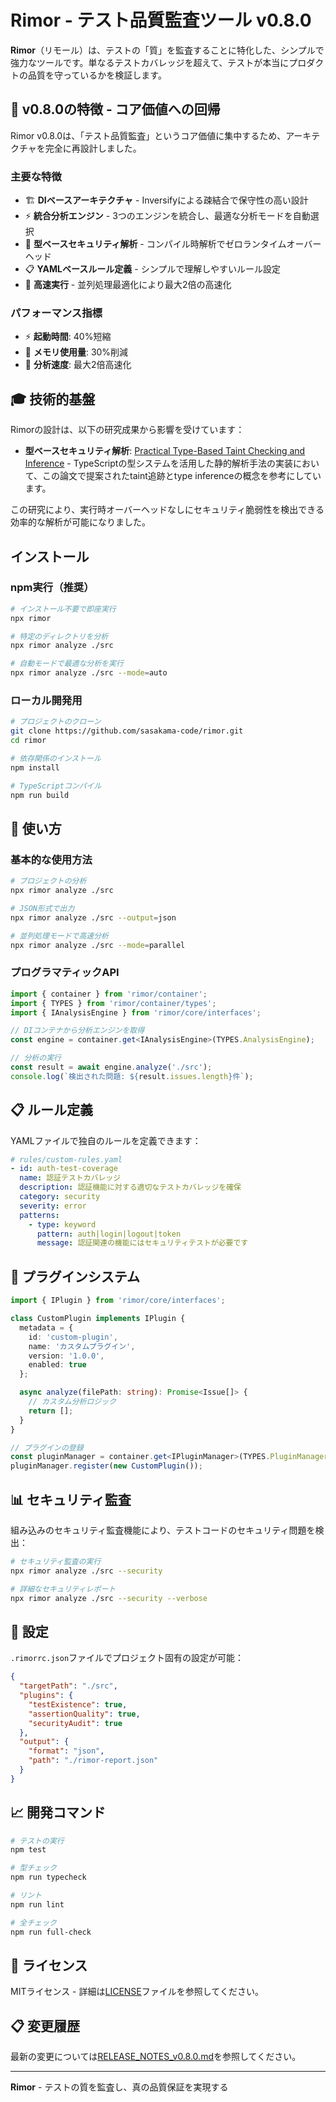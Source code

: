 # Rimor - テスト品質監査ツール v0.8.0

**Rimor**（リモール）は、テストの「質」を監査することに特化した、シンプルで強力なツールです。単なるテストカバレッジを超えて、テストが本当にプロダクトの品質を守っているかを検証します。

## 🎯 v0.8.0の特徴 - コア価値への回帰

Rimor v0.8.0は、「テスト品質監査」というコア価値に集中するため、アーキテクチャを完全に再設計しました。

### 主要な特徴

- 🏗️ **DIベースアーキテクチャ** - Inversifyによる疎結合で保守性の高い設計
- ⚡ **統合分析エンジン** - 3つのエンジンを統合し、最適な分析モードを自動選択
- 🔬 **型ベースセキュリティ解析** - コンパイル時解析でゼロランタイムオーバーヘッド
- 📋 **YAMLベースルール定義** - シンプルで理解しやすいルール設定
- 🚀 **高速実行** - 並列処理最適化により最大2倍の高速化

### パフォーマンス指標

- ⚡ **起動時間**: 40%短縮
- 💾 **メモリ使用量**: 30%削減
- 🚀 **分析速度**: 最大2倍高速化

## 🎓 技術的基盤

Rimorの設計は、以下の研究成果から影響を受けています：

- **型ベースセキュリティ解析**: [Practical Type-Based Taint Checking and Inference](https://arxiv.org/abs/2504.18529) - TypeScriptの型システムを活用した静的解析手法の実装において、この論文で提案されたtaint追跡とtype inferenceの概念を参考にしています。

この研究により、実行時オーバーヘッドなしにセキュリティ脆弱性を検出できる効率的な解析が可能になりました。

## インストール

### npm実行（推奨）

```bash
# インストール不要で即座実行
npx rimor

# 特定のディレクトリを分析
npx rimor analyze ./src

# 自動モードで最適な分析を実行
npx rimor analyze ./src --mode=auto
```

### ローカル開発用

```bash
# プロジェクトのクローン
git clone https://github.com/sasakama-code/rimor.git
cd rimor

# 依存関係のインストール
npm install

# TypeScriptコンパイル
npm run build
```

## 🚀 使い方

### 基本的な使用方法

```bash
# プロジェクトの分析
npx rimor analyze ./src

# JSON形式で出力
npx rimor analyze ./src --output=json

# 並列処理モードで高速分析
npx rimor analyze ./src --mode=parallel
```

### プログラマティックAPI

```typescript
import { container } from 'rimor/container';
import { TYPES } from 'rimor/container/types';
import { IAnalysisEngine } from 'rimor/core/interfaces';

// DIコンテナから分析エンジンを取得
const engine = container.get<IAnalysisEngine>(TYPES.AnalysisEngine);

// 分析の実行
const result = await engine.analyze('./src');
console.log(`検出された問題: ${result.issues.length}件`);
```

## 📋 ルール定義

YAMLファイルで独自のルールを定義できます：

```yaml
# rules/custom-rules.yaml
- id: auth-test-coverage
  name: 認証テストカバレッジ
  description: 認証機能に対する適切なテストカバレッジを確保
  category: security
  severity: error
  patterns:
    - type: keyword
      pattern: auth|login|logout|token
      message: 認証関連の機能にはセキュリティテストが必要です
```

## 🔌 プラグインシステム

```typescript
import { IPlugin } from 'rimor/core/interfaces';

class CustomPlugin implements IPlugin {
  metadata = {
    id: 'custom-plugin',
    name: 'カスタムプラグイン',
    version: '1.0.0',
    enabled: true
  };

  async analyze(filePath: string): Promise<Issue[]> {
    // カスタム分析ロジック
    return [];
  }
}

// プラグインの登録
const pluginManager = container.get<IPluginManager>(TYPES.PluginManager);
pluginManager.register(new CustomPlugin());
```

## 📊 セキュリティ監査

組み込みのセキュリティ監査機能により、テストコードのセキュリティ問題を検出：

```bash
# セキュリティ監査の実行
npx rimor analyze ./src --security

# 詳細なセキュリティレポート
npx rimor analyze ./src --security --verbose
```

## 🔧 設定

`.rimorrc.json`ファイルでプロジェクト固有の設定が可能：

```json
{
  "targetPath": "./src",
  "plugins": {
    "testExistence": true,
    "assertionQuality": true,
    "securityAudit": true
  },
  "output": {
    "format": "json",
    "path": "./rimor-report.json"
  }
}
```

## 📈 開発コマンド

```bash
# テストの実行
npm test

# 型チェック
npm run typecheck

# リント
npm run lint

# 全チェック
npm run full-check
```

## 📄 ライセンス

MITライセンス - 詳細は[LICENSE](./LICENSE)ファイルを参照してください。

## 📋 変更履歴

最新の変更については[RELEASE_NOTES_v0.8.0.md](./RELEASE_NOTES_v0.8.0.md)を参照してください。

---

**Rimor** - テストの質を監査し、真の品質保証を実現する